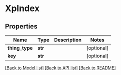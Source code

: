 # XpIndex

## Properties
Name | Type | Description | Notes
------------ | ------------- | ------------- | -------------
**thing_type** | **str** |  | [optional] 
**key** | **str** |  | [optional] 

[[Back to Model list]](../README.md#documentation-for-models) [[Back to API list]](../README.md#documentation-for-api-endpoints) [[Back to README]](../README.md)


